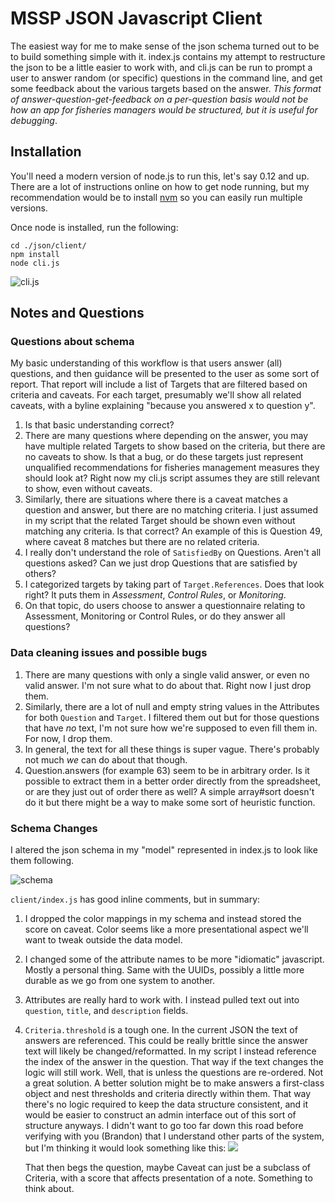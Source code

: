 # MSSP JSON Javascript Client

The easiest way for me to make sense of the json schema turned out to be to
build something simple with it. index.js contains my attempt to restructure the
json to be a little easier to work with, and cli.js can be run to prompt a user
to answer random (or specific) questions in the command line, and get some
feedback about the various targets based on the answer. _This format of
answer-question-get-feedback on a per-question basis would not be how an app for
fisheries managers would be structured, but it is useful for debugging_.

## Installation

You'll need a modern version of node.js to run this, let's say 0.12 and up.
There are a lot of instructions online on how to get node running, but my
recommendation would be to install [nvm](https://github.com/creationix/nvm)
so you can easily run multiple versions.

Once node is installed, run the following:

```
cd ./json/client/
npm install
node cli.js
```

![cli.js](https://s3-us-west-2.amazonaws.com/tnc-mssp/Screen+Shot+2016-04-20+at+12.30.21+PM.png)


## Notes and Questions

### Questions about schema

My basic understanding of this workflow is that users answer (all) questions,
and then guidance will be presented to the user as some sort of
report. That report will include a list of Targets that are filtered based on
criteria and caveats. For each target, presumably we'll show all related
caveats, with a byline explaining "because you answered x to question y".

  1. Is that basic understanding correct?
  2. There are many questions where depending on the answer, you may have
     multiple related Targets to show based on the criteria, but there are no
     caveats to show. Is that a bug, or do these targets just represent
     unqualified recommendations for fisheries management measures they should
     look at? Right now my cli.js script assumes they are still relevant to
     show, even without caveats.
  3. Similarly, there are situations where there is a caveat matches a
     question and answer, but there are no matching criteria. I just assumed in my script
     that the related Target should be shown even without matching any criteria.
     Is that correct? An example of this is Question 49, where caveat 8 matches
     but there are no related criteria.
  4. I really don't understand the role of `SatisfiedBy` on Questions. Aren't
     all questions asked? Can we just drop Questions that are satisfied by
     others?
  5. I categorized targets by taking part of `Target.References`. Does that look
     right? It puts them in _Assessment_, _Control Rules_, or _Monitoring_.
  6. On that topic, do users choose to answer a questionnaire relating to
     Assessment, Monitoring or Control Rules, or do they answer all questions?


### Data cleaning issues and possible bugs

  1. There are many questions with only a single valid answer, or even no valid
     answer. I'm not sure what to do about that. Right now I just drop them.
  2. Similarly, there are a lot of null and empty string values in the
     Attributes for both `Question` and `Target`. I filtered them out but for
     those questions that have *no* text, I'm not sure how we're supposed to
     even fill them in. For now, I drop them.
  3. In general, the text for all these things is super vague. There's probably
     not much _we_ can do about that though.
  4. Question.answers (for example 63) seem to be in arbitrary order. Is it
     possible to extract them in a better order directly from the spreadsheet,
     or are they just out of order there as well? A simple array#sort doesn't do
     it but there might be a way to make some sort of heuristic function.


### Schema Changes

I altered the json schema in my "model" represented in index.js to look like them
following.

![schema](http://s3-us-west-2.amazonaws.com/tnc-mssp/Screen+Shot+2016-04-20+at+1.24.47+PM.png)

`client/index.js` has good inline comments, but in summary:

  1. I dropped the color mappings in my schema and instead stored the score on
     caveat. Color seems like a more presentational aspect we'll want to tweak
     outside the data model.
  2. I changed some of the attribute names to be more "idiomatic" javascript.
     Mostly a personal thing. Same with the UUIDs, possibly a little more
     durable as we go from one system to another.
  3. Attributes are really hard to work with. I instead pulled text out into
     `question`, `title`, and `description` fields.
  4. `Criteria.threshold` is a tough one. In the current JSON the text of
     answers are referenced. This could be really brittle since the answer text
     will likely be changed/reformatted. In my script I instead reference the
     index of the answer in the question. That way if the text changes the logic
     will still work. Well, that is unless the questions are re-ordered. Not a
     great solution. A better solution might be to make answers a first-class
     object and nest thresholds and criteria directly within them. That way
     there's no logic required to keep the data structure consistent, and it
     would be easier to construct an admin interface out of this sort of
     structure anyways. I didn't want to go too far down this road before
     verifying with you (Brandon) that I understand other parts of the system, but I'm thinking it
     would look something like this:
     ![](http://s3-us-west-2.amazonaws.com/tnc-mssp/Screen+Shot+2016-04-20+at+1.43.37+PM.png)

     That then begs the question, maybe Caveat can just be a subclass of Criteria,
     with a score that affects presentation of a note. Something to think about.
